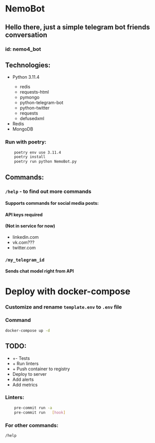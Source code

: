# NemoBot

## Hello there, just a simple telegram bot friends conversation

### id: nemo4_bot

## Technologies:

<ul>
<li>Python 3.11.4</li>
  <ul>
    <li>redis</li>
    <li>requests-html</li>
    <li>pymongo</li>
    <li>python-telegram-bot</li>
    <li>python-twitter</li>
    <li>requests</li>
    <li>defusedxml</li>
  </ul>
<li>Redis</li>
<li>MongoDB</li>
</ul>

### Run with poetry:
```bash
    poetry env use 3.11.4
    poetry install
    poetry run python NemoBot.py
```

## Commands:

### `/help` - to find out more commands

#### Supports commands for social media posts:

#### API keys required
#### (Not in service for now)
<ul>
  <li>linkedin.com</li>
  <li>vk.com???</li>
  <li>twitter.com</li>
</ul>

### `/my_telegram_id`

#### Sends chat model right from API
# Deploy with docker-compose

### Customize and rename <code>template.env</code> to <code>.env</code> file

### Command
```bash
docker-compose up -d
```

## TODO:
<ul>
    <li>+- Tests</li>
    <li>+ Run linters</li>
    <li>+ Push container to registry</li>
    <li>Deploy to server</li>
    <li>Add alerts</li>
    <li>Add metrics</li>
</ul>

### Linters:
```bash
    pre-commit run -a
    pre-commit run   [hook]
```

### For other commands:

`/help`
